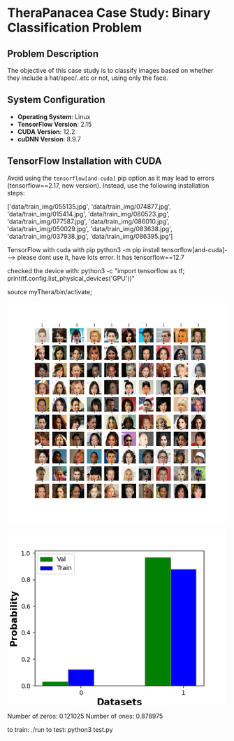 # TheraPanacea Case Study: Binary Classification Problem

## Problem Description
The objective of this case study is to classify images based on whether they include a hat/spec/..etc or not, using only the face. 

## System Configuration
- **Operating System**: Linux
- **TensorFlow Version**: 2.15
- **CUDA Version**: 12.2
- **cuDNN Version**: 8.9.7

## TensorFlow Installation with CUDA
Avoid using the `tensorflow[and-cuda]` pip option as it may lead to errors (tensorflow==2.17, new version). Instead, use the following installation steps:




['data/train_img/055135.jpg', 'data/train_img/074877.jpg', 'data/train_img/015414.jpg', 'data/train_img/080523.jpg', 'data/train_img/077587.jpg', 'data/train_img/086010.jpg', 'data/train_img/050029.jpg', 'data/train_img/083638.jpg', 'data/train_img/037938.jpg', 'data/train_img/086395.jpg']


TensorFlow with cuda with pip
python3 -m pip install tensorflow[and-cuda]---> please dont use it, have lots error. It has tensorflow==12.7


checked the device with: python3 -c "import tensorflow as tf; print(tf.config.list_physical_devices('GPU'))"

source myThera/bin/activate;


![alt text](pictures/data_image.png)

![alt text](pictures/data_dist.png)

Number of zeros: 0.121025
Number of ones: 0.878975

to train: ./run 
to test: python3 test.py